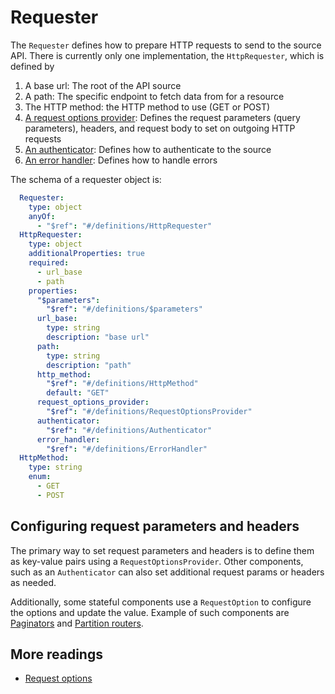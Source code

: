 # Requester

The `Requester` defines how to prepare HTTP requests to send to the source API.
There is currently only one implementation, the `HttpRequester`, which is defined by

1. A base url: The root of the API source
2. A path: The specific endpoint to fetch data from for a resource
3. The HTTP method: the HTTP method to use (GET or POST)
4. [A request options provider](./request-options.md#request-options-provider): Defines the request parameters (query parameters), headers, and request body to set on outgoing HTTP requests
5. [An authenticator](./authentication.md): Defines how to authenticate to the source
6. [An error handler](./error-handling.md): Defines how to handle errors

The schema of a requester object is:

```yaml
  Requester:
    type: object
    anyOf:
      - "$ref": "#/definitions/HttpRequester"
  HttpRequester:
    type: object
    additionalProperties: true
    required:
      - url_base
      - path
    properties:
      "$parameters":
        "$ref": "#/definitions/$parameters"
      url_base:
        type: string
        description: "base url"
      path:
        type: string
        description: "path"
      http_method:
        "$ref": "#/definitions/HttpMethod"
        default: "GET"
      request_options_provider:
        "$ref": "#/definitions/RequestOptionsProvider"
      authenticator:
        "$ref": "#/definitions/Authenticator"
      error_handler:
        "$ref": "#/definitions/ErrorHandler"
  HttpMethod:
    type: string
    enum:
      - GET
      - POST
```

## Configuring request parameters and headers

The primary way to set request parameters and headers is to define them as key-value pairs using a `RequestOptionsProvider`.
Other components, such as an `Authenticator` can also set additional request params or headers as needed.

Additionally, some stateful components use a `RequestOption` to configure the options and update the value. Example of such components are [Paginators](./pagination.md) and [Partition routers](./partition-router.md).

## More readings

- [Request options](./request-options.md)